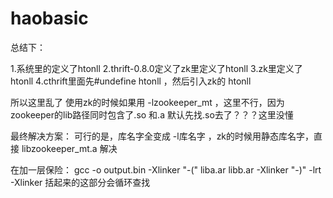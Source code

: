 # haobasic
总结下：

1.系统里的定义了htonll
2.thrift-0.8.0定义了zk里定义了htonll
3.zk里定义了htonll
4.cthrift里面先#undefine htonll ，然后引入zk的 htonll

所以这里乱了
使用zk的时候如果用  -lzookeeper_mt ，这里不行，因为zookeeper的lib路径同时包含了.so 和.a  默认先找.so去了？？？这里没懂

最终解决方案：
可行的是，库名字全变成  -l库名字 ，zk的时候用静态库名字，直接 libzookeeper_mt.a 解决   

在加一层保险：
gcc -o output.bin -Xlinker "-(" liba.ar libb.ar -Xlinker "-)" -lrt
-Xlinker 括起来的这部分会循环查找
